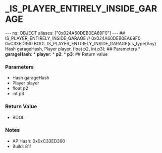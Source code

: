 # _IS_PLAYER_ENTIRELY_INSIDE_GARAGE

--- ns: OBJECT aliases: ["0x024A60DEB0EA69F0"] --- ## IS_PLAYER_ENTIRELY_INSIDE_GARAGE  // 0x024A60DEB0EA69F0 0xC33ED360 BOOL IS_PLAYER_ENTIRELY_INSIDE_GARAGE(cs_type(Any) Hash garageHash, Player player, float p2, int p3);  ## Parameters * **garageHash**: * **player**: * **p2**: * **p3**:  ## Return value

### Parameters
* Hash garageHash
* Player player
* float p2
* int p3

### Return Value
* BOOL

### Notes
* AP Hash: 0x0xC33ED360
* Build: 811

